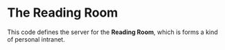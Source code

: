 # The Reading Room

This code defines the server for the **Reading Room**, which is forms a kind of personal intranet.
